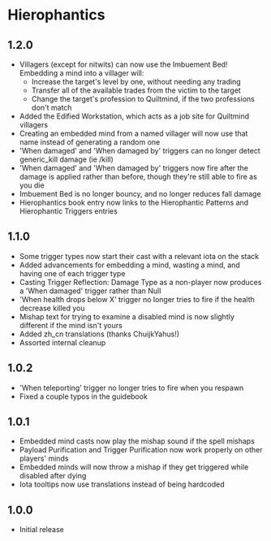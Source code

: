 # Hierophantics

## 1.2.0
- Villagers (except for nitwits) can now use the Imbuement Bed! Embedding a mind into a villager will:
  - Increase the target's level by one, without needing any trading
  - Transfer all of the available trades from the victim to the target
  - Change the target's profession to Quiltmind, if the two professions don't match
- Added the Edified Workstation, which acts as a job site for Quiltmind villagers
- Creating an embedded mind from a named villager will now use that name instead of generating a random one
- 'When damaged' and 'When damaged by' triggers can no longer detect generic_kill damage (ie /kill)
- 'When damaged' and 'When damaged by' triggers now fire after the damage is applied rather than before, though they're still able to fire as you die
- Imbuement Bed is no longer bouncy, and no longer reduces fall damage
- Hierophantics book entry now links to the Hierophantic Patterns and Hierophantic Triggers entries

## 1.1.0
- Some trigger types now start their cast with a relevant iota on the stack
- Added advancements for embedding a mind, wasting a mind, and having one of each trigger type
- Casting Trigger Reflection: Damage Type as a non-player now produces a 'When damaged' trigger rather than Null
- 'When health drops below X' trigger no longer tries to fire if the health decrease killed you
- Mishap text for trying to examine a disabled mind is now slightly different if the mind isn't yours
- Added zh_cn translations (thanks ChuijkYahus!)
- Assorted internal cleanup

## 1.0.2
- 'When teleporting' trigger no longer tries to fire when you respawn
- Fixed a couple typos in the guidebook

## 1.0.1
- Embedded mind casts now play the mishap sound if the spell mishaps
- Payload Purification and Trigger Purification now work properly on other players' minds
- Embedded minds will now throw a mishap if they get triggered while disabled after dying
- Iota tooltips now use translations instead of being hardcoded

## 1.0.0
- Initial release